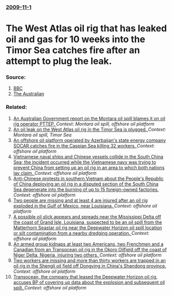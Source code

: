 ### [2009-11-1](/news/2009/11/1/index.md)

#  The West Atlas oil rig that has leaked oil and gas for 10 weeks into the Timor Sea catches fire after an attempt to plug the leak. 




### Source:

1. [BBC](http://news.bbc.co.uk/1/hi/world/asia-pacific/8336564.stm)
2. [The Australian](http://www.theaustralian.news.com.au/business/story/0,28124,26291456-5005200,00.html)

### Related:

1. [An Australian Government report on the Montara oil spill blames it on oil rig operator PTTEP. ](/news/2010/11/24/an-australian-government-report-on-the-montara-oil-spill-blames-it-on-oil-rig-operator-pttep.md) _Context: Montara oil spill, offshore oil platform_
2. [ An oil leak on the West Atlas oil rig in the Timor Sea is plugged. ](/news/2009/11/3/an-oil-leak-on-the-west-atlas-oil-rig-in-the-timor-sea-is-plugged.md) _Context: Montara oil spill, Timor Sea_
3. [An offshore oil platform operated by Azerbaijan's state energy company SOCAR catches fire in the Caspian Sea killing 32 workers. ](/news/2015/12/5/an-offshore-oil-platform-operated-by-azerbaijan-s-state-energy-company-socar-catches-fire-in-the-caspian-sea-killing-32-workers.md) _Context: offshore oil platform_
4. [Vietnamese naval ships and Chinese vessels collide in the South China Sea; the incident occurred while the Vietnamese navy was trying to prevent China from setting up an oil rig in an area to which both nations lay claim.  ](/news/2014/05/7/vietnamese-naval-ships-and-chinese-vessels-collide-in-the-south-china-sea-the-incident-occurred-while-the-vietnamese-navy-was-trying-to-pre.md) _Context: offshore oil platform_
5. [Anti-Chinese protests in southern Vietnam about the People's Republic of China deploying an oil rig in a disputed section of the South China Sea degenerate into the burning of up to 15 foreign-owned factories. ](/news/2014/05/14/anti-chinese-protests-in-southern-vietnam-about-the-people-s-republic-of-china-deploying-an-oil-rig-in-a-disputed-section-of-the-south-china.md) _Context: offshore oil platform_
6. [Two people are missing and at least 4 are injured after an oil rig exploded in the Gulf of Mexico, near Louisiana. ](/news/2012/11/16/two-people-are-missing-and-at-least-4-are-injured-after-an-oil-rig-exploded-in-the-gulf-of-mexico-near-louisiana.md) _Context: offshore oil platform_
7. [A possible oil slick appears and spreads near the Mississippi Delta off the coast of Grand Isle, Louisiana, suspected to be an oil spill from the Matterhorn Seastar oil rig near the Deepwater Horizon oil spill location or silt contamination from a nearby dredging operation. ](/news/2011/03/20/a-possible-oil-slick-appears-and-spreads-near-the-mississippi-delta-off-the-coast-of-grand-isle-louisiana-suspected-to-be-an-oil-spill-fro.md) _Context: offshore oil platform_
8. [An armed group kidnaps at least two Americans, two Frenchmen and a Canadian from an Transocean oil rig in the Okoro Oilfield off the coast of Niger Delta, Nigeria, injuring two others. ](/news/2010/11/8/an-armed-group-kidnaps-at-least-two-americans-two-frenchmen-and-a-canadian-from-an-transocean-oil-rig-in-the-okoro-oilfield-off-the-coast-o.md) _Context: offshore oil platform_
9. [Two workers are missing and more than thirty workers are trapped in an oil rig in the Shengli oil field off Dongying in China's Shandong province. ](/news/2010/09/8/two-workers-are-missing-and-more-than-thirty-workers-are-trapped-in-an-oil-rig-in-the-shengli-oil-field-off-dongying-in-china-s-shandong-pro.md) _Context: offshore oil platform_
10. [Transocean, the company that leased the Deepwater Horizon oil rig, accuses BP of covering up data about the explosion and subsequent oil spill. ](/news/2010/09/16/transocean-the-company-that-leased-the-deepwater-horizon-oil-rig-accuses-bp-of-covering-up-data-about-the-explosion-and-subsequent-oil-spi.md) _Context: offshore oil platform_
